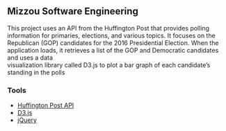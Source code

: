 ## Mizzou Software Engineering
This	project	uses an	API	from	the	Huffington	Post	that	provides	polling	information	for	
primaries,	elections,	and	various	topics.	It	focuses	on	the	Republican	(GOP)	candidates	for	the	
2016	Presidential	Election. When	the	application	loads,	it	retrieves	a	list	of	the	GOP and Democratic	candidates	and	uses	a	data	
visualization	library	called	D3.js	to	plot	a	bar	graph	of	each	candidate’s	standing	in	the	polls
### Tools 
* [Huffington Post API](http://elections.huffingtonpost.com/pollster/api)
* [D3.js](http://d3js.org/)
* [jQuery](https://jquery.com/)
